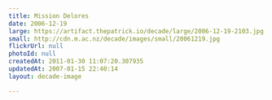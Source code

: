```yaml
---
title: Mission Delores
date: 2006-12-19
large: https://artifact.thepatrick.io/decade/large/2006-12-19-2103.jpg
small: http://cdn.m.ac.nz/decade/images/small/20061219.jpg
flickrUrl: null
photoId: null
createdAt: 2011-01-30 11:07:20.307935
updatedAt: 2007-01-15 22:40:14
layout: decade-image

---
```


